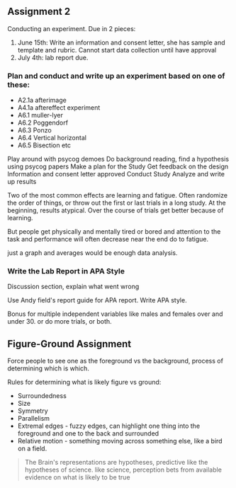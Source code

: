 ## Assignment 2

Conducting an experiment. Due in 2 pieces:

1. June 15th: Write an information and consent letter, she has sample and template and rubric. Cannot start data collection until have approval
2. July 4th: lab report due.

### Plan and conduct and write up an experiment based on one of these:

* A2.1a afterimage
* A4.1a aftereffect experiment
* A6.1 muller-lyer
* A6.2 Poggendorf
* A6.3 Ponzo
* A6.4 Vertical horizontal
* A6.5 Bisection
etc

Play around with psycog demoes
Do background reading, find a hypothesis using psycog papers
Make a plan for the Study
Get feedback on the design
Information and consent letter approved
Conduct Study
Analyze and write up results

Two of the most common effects are learning and fatigue. Often randomize the order of things, or throw out the first or last trials in a long study. At the beginning, results atypical. Over the course of trials get better because of learning.

But people get physically and mentally tired or bored and attention to the task and performance will often decrease near the end do to fatigue.

just a graph and averages would be enough data analysis.

### Write the Lab Report in APA Style

Discussion section, explain what went wrong

Use Andy field's report guide for APA report. Write APA style.

Bonus for multiple independent variables like males and females over and under 30.
or do more trials, or both.


## Figure-Ground Assignment

Force people to see one as the foreground vs the background, process of determining which is which.

Rules for determining what is likely figure vs ground:

* Surroundedness
* Size
* Symmetry
* Parallelism
* Extremal edges - fuzzy edges, can highlight one thing into the foreground and one to the back and surrounded
* Relative motion - something moving across something else, like a bird on a field.

> The Brain's representations are hypotheses, predictive like the hypotheses of science. like science, perception bets from available evidence on what is likely to be true
